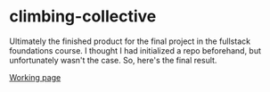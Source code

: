# climbing-collective

Ultimately the finished product for the final project in the fullstack foundations course.
I thought I had initialized a repo beforehand, but unfortunately wasn't the case. So, here's
the final result.

[Working page](https://mightbemowgli.github.io/climbing-collective/)
